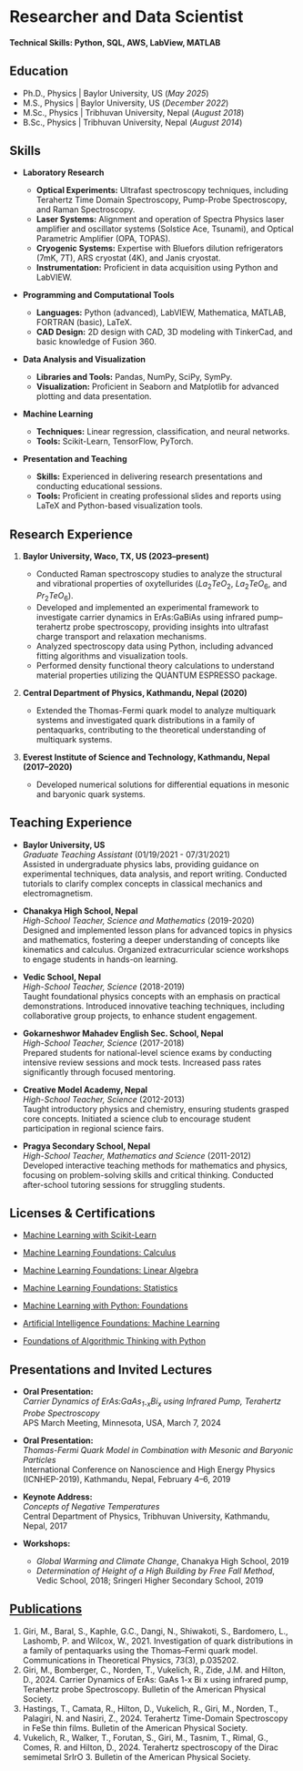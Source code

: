# Researcher and Data Scientist

#### Technical Skills: Python, SQL, AWS, LabView, MATLAB

## Education
- Ph.D., Physics | Baylor University, US (_May 2025_)								       		
- M.S., Physics	| Baylor University, US (_December 2022_)
- M.Sc., Physics	| Tribhuvan University, Nepal (_August 2018_) 			        		
- B.Sc., Physics | Tribhuvan University, Nepal (_August 2014_)

## Skills

- **Laboratory Research**  
  - **Optical Experiments:** Ultrafast spectroscopy techniques, including Terahertz Time Domain Spectroscopy, Pump-Probe Spectroscopy, and Raman Spectroscopy.  
  - **Laser Systems:** Alignment and operation of Spectra Physics laser amplifier and oscillator systems (Solstice Ace, Tsunami), and Optical Parametric Amplifier (OPA, TOPAS).  
  - **Cryogenic Systems:** Expertise with Bluefors dilution refrigerators (7mK, 7T), ARS cryostat (4K), and Janis cryostat.  
  - **Instrumentation:** Proficient in data acquisition using Python and LabVIEW.

- **Programming and Computational Tools**  
  - **Languages:** Python (advanced), LabVIEW, Mathematica, MATLAB, FORTRAN (basic), LaTeX.  
  - **CAD Design:** 2D design with CAD, 3D modeling with TinkerCad, and basic knowledge of Fusion 360.

- **Data Analysis and Visualization**  
  - **Libraries and Tools:** Pandas, NumPy, SciPy, SymPy.  
  - **Visualization:** Proficient in Seaborn and Matplotlib for advanced plotting and data presentation.

- **Machine Learning**  
  - **Techniques:** Linear regression, classification, and neural networks.  
  - **Tools:** Scikit-Learn, TensorFlow, PyTorch.

- **Presentation and Teaching**  
  - **Skills:** Experienced in delivering research presentations and conducting educational sessions.  
  - **Tools:** Proficient in creating professional slides and reports using LaTeX and Python-based visualization tools.

## Research Experience

1. **Baylor University, Waco, TX, US (2023–present)**  
   - Conducted Raman spectroscopy studies to analyze the structural and vibrational properties of oxytellurides ($La_2TeO_2$, $La_2TeO_6$, and $Pr_2TeO_6$).  
   - Developed and implemented an experimental framework to investigate carrier dynamics in ErAs:GaBiAs using infrared pump–terahertz probe spectroscopy, providing insights into ultrafast charge transport and relaxation mechanisms.  
   - Analyzed spectroscopy data using Python, including advanced fitting algorithms and visualization tools.  
   - Performed density functional theory calculations to understand material properties utilizing the QUANTUM ESPRESSO package.

2. **Central Department of Physics, Kathmandu, Nepal (2020)**  
   - Extended the Thomas-Fermi quark model to analyze multiquark systems and investigated quark distributions in a family of pentaquarks, contributing to the theoretical understanding of multiquark systems.

3. **Everest Institute of Science and Technology, Kathmandu, Nepal (2017–2020)**  
   - Developed numerical solutions for differential equations in mesonic and baryonic quark systems.
     
## Teaching Experience

- **Baylor University, US**  
  *Graduate Teaching Assistant* (01/19/2021 - 07/31/2021)  
  Assisted in undergraduate physics labs, providing guidance on experimental techniques, data analysis, and report writing. Conducted tutorials to clarify complex concepts in classical mechanics and electromagnetism.

- **Chanakya High School, Nepal**  
  *High-School Teacher, Science and Mathematics* (2019-2020)  
  Designed and implemented lesson plans for advanced topics in physics and mathematics, fostering a deeper understanding of concepts like kinematics and calculus. Organized extracurricular science workshops to engage students in hands-on learning.

- **Vedic School, Nepal**  
  *High-School Teacher, Science* (2018-2019)  
  Taught foundational physics concepts with an emphasis on practical demonstrations. Introduced innovative teaching techniques, including collaborative group projects, to enhance student engagement.

- **Gokarneshwor Mahadev English Sec. School, Nepal**  
  *High-School Teacher, Science* (2017-2018)  
  Prepared students for national-level science exams by conducting intensive review sessions and mock tests. Increased pass rates significantly through focused mentoring.

- **Creative Model Academy, Nepal**  
  *High-School Teacher, Science* (2012-2013)  
  Taught introductory physics and chemistry, ensuring students grasped core concepts. Initiated a science club to encourage student participation in regional science fairs.

- **Pragya Secondary School, Nepal**  
  *High-School Teacher, Mathematics and Science* (2011-2012)  
  Developed interactive teaching methods for mathematics and physics, focusing on problem-solving skills and critical thinking. Conducted after-school tutoring sessions for struggling students.

## Licenses & Certifications

- [Machine Learning with Scikit-Learn](https://www.linkedin.com/learning/certificates/67678b2a531b874d99a0d8d00a4531acdd8614df4b5817d7dfcc4e12f7dacbd5?lipi=urn%3Ali%3Apage%3Ad_flagship3_profile_view_base_certifications_details%3Byb9ki15jSLCrefI2tQnBfw%3D%3D)

- [Machine Learning Foundations: Calculus](https://www.linkedin.com/learning/certificates/8ab6443e4e9023bb7f9b44a930518af117dcfb4b769d722f15dae206218a7c8b?lipi=urn%3Ali%3Apage%3Ad_flagship3_profile_view_base_certifications_details%3Byb9ki15jSLCrefI2tQnBfw%3D%3D)

- [Machine Learning Foundations: Linear Algebra](https://www.linkedin.com/learning/certificates/5dc8ac41f25a7850df82a83824a56273a99707e55a1645289a1471bad65f8dc2?lipi=urn%3Ali%3Apage%3Ad_flagship3_profile_view_base_certifications_details%3Byb9ki15jSLCrefI2tQnBfw%3D%3D)

- [Machine Learning Foundations: Statistics](https://www.linkedin.com/learning/certificates/9397957953ce2ba9258e7e8a0e0f8721cc7f0301cedf05faf62e1fbf5ade72af?lipi=urn%3Ali%3Apage%3Ad_flagship3_profile_view_base_certifications_details%3Byb9ki15jSLCrefI2tQnBfw%3D%3D)

- [Machine Learning with Python: Foundations](https://www.linkedin.com/learning/certificates/f6fc40746fc387af5ca8f41d8ca39f4f7498b79f4bdda06d2d1a37e7f8c471b8?lipi=urn%3Ali%3Apage%3Ad_flagship3_profile_view_base_certifications_details%3Byb9ki15jSLCrefI2tQnBfw%3D%3D)

- [Artificial Intelligence Foundations: Machine Learning](https://www.linkedin.com/learning/certificates/ff7a0f21a668cfedbb2357928ba87d35ad60704950d7809fbdbaf879a84a904a?lipi=urn%3Ali%3Apage%3Ad_flagship3_profile_view_base_certifications_details%3Byb9ki15jSLCrefI2tQnBfw%3D%3D)

- [Foundations of Algorithmic Thinking with Python](https://www.linkedin.com/learning/certificates/2ddbb3db193baf095320e9b4d35a12ba0dafbf791e616404f158bfb24ecad1bf?lipi=urn%3Ali%3Apage%3Ad_flagship3_profile_view_base_certifications_details%3Byb9ki15jSLCrefI2tQnBfw%3D%3D)
  
## Presentations and Invited Lectures

- **Oral Presentation:**  
  *Carrier Dynamics of ErAs:GaAs<sub>1-x</sub>Bi<sub>x</sub> using Infrared Pump, Terahertz Probe Spectroscopy*  
  APS March Meeting, Minnesota, USA, March 7, 2024

- **Oral Presentation:**  
  *Thomas-Fermi Quark Model in Combination with Mesonic and Baryonic Particles*  
  International Conference on Nanoscience and High Energy Physics (ICNHEP-2019), Kathmandu, Nepal, February 4–6, 2019

- **Keynote Address:**  
  *Concepts of Negative Temperatures*  
  Central Department of Physics, Tribhuvan University, Kathmandu, Nepal, 2017

- **Workshops:**  
  - *Global Warming and Climate Change*, Chanakya High School, 2019  
  - *Determination of Height of a High Building by Free Fall Method*, Vedic School, 2018; Sringeri Higher Secondary School, 2019


## [Publications](https://scholar.google.com/citations?user=J9vv56IAAAAJ&hl=en)
1. Giri, M., Baral, S., Kaphle, G.C., Dangi, N., Shiwakoti, S., Bardomero, L., Lashomb, P. and Wilcox, W., 2021. Investigation of quark distributions in a family of pentaquarks using the Thomas–Fermi quark model. Communications in Theoretical Physics, 73(3), p.035202.
2. Giri, M., Bomberger, C., Norden, T., Vukelich, R., Zide, J.M. and Hilton, D., 2024. Carrier Dynamics of ErAs: GaAs 1-x Bi x using infrared pump, Terahertz probe Spectroscopy. Bulletin of the American Physical Society.
3. Hastings, T., Camata, R., Hilton, D., Vukelich, R., Giri, M., Norden, T., Palagiri, N. and Nasiri, Z., 2024. Terahertz Time-Domain Spectroscopy in FeSe thin films. Bulletin of the American Physical Society.
4. Vukelich, R., Walker, T., Forutan, S., Giri, M., Tasnim, T., Rimal, G., Comes, R. and Hilton, D., 2024. Terahertz spectroscopy of the Dirac semimetal SrIrO 3. Bulletin of the American Physical Society.
